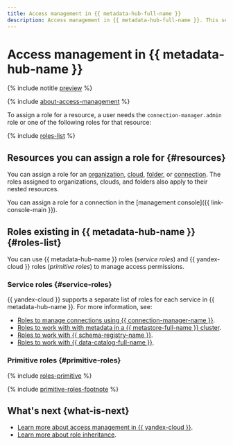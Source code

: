 ```yaml
---
title: Access management in {{ metadata-hub-full-name }}
description: Access management in {{ metadata-hub-full-name }}. This section covers the resources supporting role assignment, the roles this service has, and the required roles for specific actions.
---
```


# Access management in {{ metadata-hub-name }}


{% include notitle [preview](../../_includes/note-preview.md) %}

{% include [about-access-management](../../_includes/iam/about-access-management.md) %}

To assign a role for a resource, a user needs the `connection-manager.admin` role or one of the following roles for that resource:

{% include [roles-list](../../_includes/iam/roles-list.md) %}

## Resources you can assign a role for {#resources}

You can assign a role for an [organization](../../organization/quickstart.md), [cloud](../../resource-manager/concepts/resources-hierarchy.md#cloud), [folder](../../resource-manager/concepts/resources-hierarchy.md#folder), or [connection](../concepts/connection-manager.md). The roles assigned to organizations, clouds, and folders also apply to their nested resources.

You can assign a role for a connection in the [management console]({{ link-console-main }}).

## Roles existing in {{ metadata-hub-name }} {#roles-list}

You can use {{ metadata-hub-name }} roles (_service roles_) and {{ yandex-cloud }} roles (_primitive roles_) to manage access permissions.

### Service roles {#service-roles}

{{ yandex-cloud }} supports a separate list of roles for each service in {{ metadata-hub-name }}. For more information, see:

* [Roles to manage connections using {{ connection-manager-name }}](connection-manager-roles.md).
* [Roles to work with with metadata in a {{ metastore-full-name }} cluster](metastore-roles.md).
* [Roles to work with {{ schema-registry-name }}](schema-registry-roles.md).
* [Roles to work with {{ data-catalog-full-name }}](data-catalog-roles.md).

### Primitive roles {#primitive-roles}

{% include [roles-primitive](../../_includes/roles-primitive.md) %}

{% include [primitive-roles-footnote](../../_includes/primitive-roles-footnote.md) %}

## What's next {what-is-next}

* [Learn more about access management in {{ yandex-cloud }}](../../iam/concepts/access-control/index.md).
* [Learn more about role inheritance](../../resource-manager/concepts/resources-hierarchy.md#access-rights-inheritance).

